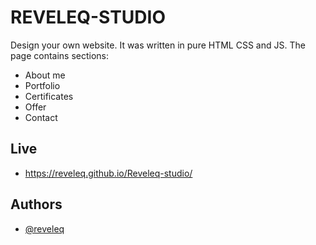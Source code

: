 
# REVELEQ-STUDIO

Design your own website. It was written in pure HTML CSS and JS. The page contains sections:
- About me
- Portfolio
- Certificates
- Offer
- Contact

## Live

- https://reveleq.github.io/Reveleq-studio/



## Authors

- [@reveleq](https://github.com/Reveleq)

